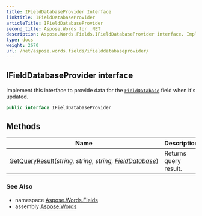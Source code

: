 ```yaml
---
title: IFieldDatabaseProvider Interface
linktitle: IFieldDatabaseProvider
articleTitle: IFieldDatabaseProvider
second_title: Aspose.Words for .NET
description: Aspose.Words.Fields.IFieldDatabaseProvider interface. Implement this interface to provide data for the FieldDatabase field when its updated in C#.
type: docs
weight: 2670
url: /net/aspose.words.fields/ifielddatabaseprovider/
---
```

## IFieldDatabaseProvider interface

Implement this interface to provide data for the [`FieldDatabase`](../fielddatabase/) field when it's updated.

```csharp
public interface IFieldDatabaseProvider
```

## Methods

| Name | Description |
| --- | --- |
| [GetQueryResult](../../aspose.words.fields/ifielddatabaseprovider/getqueryresult/)(*string, string, string, [FieldDatabase](../fielddatabase/)*) | Returns query result. |

### See Also

* namespace [Aspose.Words.Fields](../../aspose.words.fields/)
* assembly [Aspose.Words](../../)
